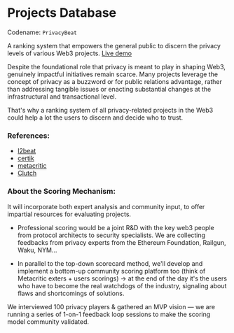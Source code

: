 # Projects Database

Codename: `PrivacyBeat`

A ranking system that empowers the general public to discern the privacy levels of various Web3 projects. [Live demo](https://taikai.network/ethrome/hackathons/ethrome-23/projects/clng508ts00lswu01030hpfuq/idea)

Despite the foundational role that privacy is meant to play in shaping Web3, genuinely impactful initiatives remain scarce. Many projects leverage the concept of privacy as a buzzword or for public relations advantage, rather than addressing tangible issues or enacting substantial changes at the infrastructural and transactional level.

That's why a ranking system of all privacy-related projects in the Web3 could help a lot the users to discern and decide who to trust.

### References:
- [l2beat](www.l2beat.com)
- [certik](www.certik.com)
- [metacritic](https://www.metacritic.com/about-metascores)
- [Clutch](https://clutch.co/methodology)

### About the Scoring Mechanism: 
It will incorporate both expert analysis and community input, to offer impartial resources for evaluating projects.

- Professional scoring would be a joint R&D with the key web3 people from protocol architects to security specialists. We are collecting feedbacks from privacy experts from the Ethereum Foundation, Railgun, Waku, NYM... 

- In parallel to the top-down scorecard method, we'll develop and implement a bottom-up community scoring platform too (think of Metacritic exters + users scorings) -> at the end of the day it's the users who have to become the real watchdogs of the industry, signaling about flaws and shortcomings of solutions.

We interviewed 100 privacy players & gathered an MVP vision — we are running a series of 1-on-1 feedback loop sessions to make the scoring model community validated.
